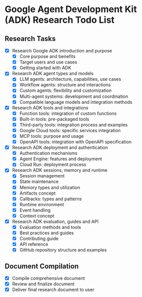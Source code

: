 # Google Agent Development Kit (ADK) Research Todo List

## Research Tasks
- [x] Research Google ADK introduction and purpose
  - [x] Core purpose and benefits
  - [x] Target users and use cases
  - [x] Getting started with ADK

- [x] Research ADK agent types and models
  - [x] LLM agents: architecture, capabilities, use cases
  - [x] Workflow agents: structure and interactions
  - [x] Custom agents: flexibility and customization
  - [x] Multi-agent systems: development and coordination
  - [x] Compatible language models and integration methods

- [x] Research ADK tools and integrations
  - [x] Function tools: integration of custom functions
  - [x] Built-in tools: pre-packaged tools
  - [x] Third-party tools: integration process and examples
  - [x] Google Cloud tools: specific services integration
  - [x] MCP tools: purpose and usage
  - [x] OpenAPI tools: integration with OpenAPI specification

- [x] Research ADK deployment and authentication
  - [x] Authentication mechanisms
  - [x] Agent Engine: features and deployment
  - [x] Cloud Run: deployment process

- [x] Research ADK sessions, memory and runtime
  - [x] Session management
  - [x] State maintenance
  - [x] Memory types and utilization
  - [x] Artifacts concept
  - [x] Callbacks: types and patterns
  - [x] Runtime environment
  - [x] Event handling
  - [x] Context concept

- [x] Research ADK evaluation, guides and API
  - [x] Evaluation methods and tools
  - [x] Best practices and guides
  - [x] Contributing guide
  - [x] API reference
  - [x] GitHub repository structure and examples

## Document Compilation
- [x] Compile comprehensive document
- [x] Review and finalize document
- [x] Deliver final research document to user
